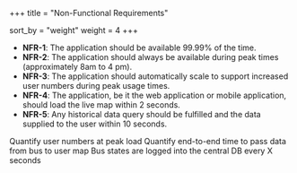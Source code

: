 +++
title = "Non-Functional Requirements"

sort_by = "weight"
weight = 4
+++

* **NFR-1**: The application should be available 99.99% of the time.
* **NFR-2**: The application should always be available during peak times (approximately 8am to 4 pm).
* **NFR-3**: The application should automatically scale to support increased user numbers during peak usage times.
* **NFR-4**: The application, be it the web application or mobile application, should load the live map within 2 seconds.
* **NFR-5**: Any historical data query should be fulfilled and the data supplied to the user within 10 seconds.

Quantify user numbers at peak load
Quantify end-to-end time to pass data from bus to user map
Bus states are logged into the central DB every X seconds